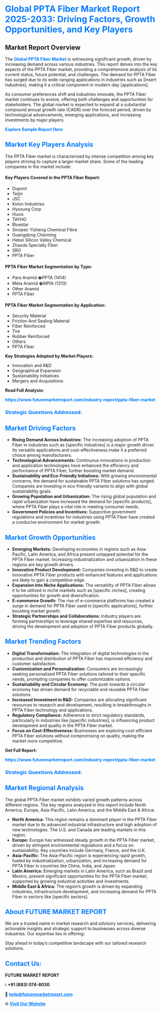 <h1 style="color: #007BFF;">Global PPTA Fiber Market Report 2025-2033: Driving Factors, Growth Opportunities, and Key Players</h1>

<section id="overview">
<h2>Market Report Overview</h2>
<p>The <a href="https://www.futuremarketreport.com/industry-report/ppta-fiber-market" style="color: #007BFF; text-decoration: none;"><strong>Global PPTA Fiber Market</strong></a> is witnessing significant growth, driven by increasing demand across various industries. This report delves into the key aspects of the PPTA Fiber market, providing a comprehensive analysis of its current status, future potential, and challenges. The demand for PPTA Fiber has surged due to its wide-ranging applications in industries such as [insert industries], making it a critical component in modern-day [applications].</p>
<p>As consumer preferences shift and industries innovate, the PPTA Fiber market continues to evolve, offering both challenges and opportunities for stakeholders. The global market is expected to expand at a substantial compound annual growth rate (CAGR) over the forecast period, driven by technological advancements, emerging applications, and increasing investments by major players.</p>
</section>

<section id="overview">
<p><a href="https://www.futuremarketreport.com/request-sample/reportId=98753" style="color: #007BFF; text-decoration: none;"><strong>Explore Sample Report Here</strong></a></p>
</section>

<section id="key-players">
<h2 style="color: #007BFF;">Market Key Players Analysis</h2>
<p>The PPTA Fiber market is characterized by intense competition among key players striving to capture a larger market share. Some of the leading companies in the market include:</p>
<h4>Key Players Covered in the PPTA Fiber Report:</h4>
<ul><li>Dupont</li><li>Teijin</li><li>JSC</li><li>Kolon Industries</li><li>Hyosung Corp</li><li>Huvis</li><li>TAYHO</li><li>Bluestar</li><li>Sinopec Yizheng Chemical Fibre</li><li>Guangdong Charming</li><li>Hebei Silicon Valley Chemical</li><li>Zhaoda Specially Fiber</li><li>SRO</li><li>PPTA Fiber</li></ul>
<h4>PPTA Fiber Market Segmentation by Type:</h4>
<ul><li>Para Aramid �PPTA (1414)</li><li>Meta Aramid �MPIA (1313)</li><li>Other Aramid</li><li>PPTA Fiber</li></ul>

<h4>PPTA Fiber Market Segmentation by Application:</h4>
<ul><li>Security Material</li><li>Friction And Sealing Material</li><li>Fiber Reinforced</li><li>Tire</li><li>Rubber Reinforced</li><li>Others</li><li>PPTA Fiber</li></ul>
<p><strong>Key Strategies Adopted by Market Players:</strong></p>
<ul>
<li>Innovation and R&D</li>
<li>Geographical Expansion</li>
<li>Sustainability Initiatives</li>
<li>Mergers and Acquisitions</li>
</ul>
</section>

<section>
<p><strong>Read Full Analysis: </strong></p><a href="https://www.futuremarketreport.com/industry-report/ppta-fiber-market" style="color: #007BFF; text-decoration: none;"><strong>https://www.futuremarketreport.com/industry-report/ppta-fiber-market</strong></a>
<h3 style="color: #007BFF;">Strategic Questions Addressed:</h3>
</section>

<section id="driving-factors">
<h2 style="color: #007BFF;">Market Driving Factors</h2>
<ul>
<li><strong>Rising Demand Across Industries:</strong> The increasing adoption of PPTA Fiber in industries such as [specific industries] is a major growth driver. Its versatile applications and cost-effectiveness make it a preferred choice among manufacturers.</li>
<li><strong>Technological Advancements:</strong> Continuous innovations in production and application technologies have enhanced the efficiency and performance of PPTA Fiber, further boosting market demand.</li>
<li><strong>Sustainability and Eco-Friendly Initiatives:</strong> With growing environmental concerns, the demand for sustainable PPTA Fiber solutions has surged. Companies are investing in eco-friendly variants to align with global sustainability goals.</li>
<li><strong>Growing Population and Urbanization:</strong> The rising global population and rapid urbanization have increased the demand for [specific products], where PPTA Fiber plays a vital role in meeting consumer needs.</li>
<li><strong>Government Policies and Incentives:</strong> Supportive government regulations and incentives for industries using PPTA Fiber have created a conducive environment for market growth.</li>
</ul>
</section>

<section id="growth-opportunities">
<h2 style="color: #007BFF;">Market Growth Opportunities</h2>
<ul>
<li><strong>Emerging Markets:</strong> Developing economies in regions such as Asia-Pacific, Latin America, and Africa present untapped potential for the PPTA Fiber market. Increasing industrialization and urbanization in these regions are key growth drivers.</li>
<li><strong>Innovative Product Development:</strong> Companies investing in R&D to create innovative PPTA Fiber products with enhanced features and applications are likely to gain a competitive edge.</li>
<li><strong>Expansion into Niche Applications:</strong> The versatility of PPTA Fiber allows it to be utilized in niche markets such as [specific niches], creating opportunities for growth and diversification.</li>
<li><strong>E-commerce Growth:</strong> The rise of e-commerce platforms has created a surge in demand for PPTA Fiber used in [specific applications], further boosting market growth.</li>
<li><strong>Strategic Partnerships and Collaborations:</strong> Industry players are forming partnerships to leverage shared expertise and resources, driving the development and adoption of PPTA Fiber products globally.</li>
</ul>
</section>

<section id="trending-factors">
<h2 style="color: #007BFF;">Market Trending Factors</h2>
<ul>
<li><strong>Digital Transformation:</strong> The integration of digital technologies in the production and distribution of PPTA Fiber has improved efficiency and customer satisfaction.</li>
<li><strong>Customization and Personalization:</strong> Consumers are increasingly seeking personalized PPTA Fiber solutions tailored to their specific needs, prompting companies to offer customizable options.</li>
<li><strong>Sustainability and Circular Economy:</strong> The push towards a circular economy has driven demand for recyclable and reusable PPTA Fiber solutions.</li>
<li><strong>Increased Investment in R&D:</strong> Companies are allocating significant resources to research and development, resulting in breakthroughs in PPTA Fiber technology and applications.</li>
<li><strong>Regulatory Compliance:</strong> Adherence to strict regulatory standards, particularly in industries like [specific industries], is influencing product development and quality in the PPTA Fiber market.</li>
<li><strong>Focus on Cost-Effectiveness:</strong> Businesses are exploring cost-efficient PPTA Fiber solutions without compromising on quality, making the market more competitive.</li>
</ul>
</section>

<section>
<p><strong>Get Full Report: </strong></p><a href="https://www.futuremarketreport.com/industry-report/ppta-fiber-market" style="color: #007BFF; text-decoration: none;"><strong>https://www.futuremarketreport.com/industry-report/ppta-fiber-market</strong></a>
<h3 style="color: #007BFF;">Strategic Questions Addressed:</h3>
</section>


<section id="regional-analysis">
<h2 style="color: #007BFF;">Market Regional Analysis</h2>
<p>The global PPTA Fiber market exhibits varied growth patterns across different regions. The key regions analyzed in this report include North America, Europe, Asia-Pacific, Latin America, and the Middle East & Africa:</p>
<ul>
<li><strong>North America:</strong> This region remains a dominant player in the PPTA Fiber market due to its advanced industrial infrastructure and high adoption of new technologies. The U.S. and Canada are leading markets in this region.</li>
<li><strong>Europe:</strong> Europe has witnessed steady growth in the PPTA Fiber market, driven by stringent environmental regulations and a focus on sustainability. Key countries include Germany, France, and the U.K.</li>
<li><strong>Asia-Pacific:</strong> The Asia-Pacific region is experiencing rapid growth, fueled by industrialization, urbanization, and increasing demand for PPTA Fiber in countries like China, India, and Japan.</li>
<li><strong>Latin America:</strong> Emerging markets in Latin America, such as Brazil and Mexico, present significant opportunities for the PPTA Fiber market, supported by growing industrial activities and investments.</li>
<li><strong>Middle East & Africa:</strong> The region’s growth is driven by expanding industries, infrastructure development, and increasing demand for PPTA Fiber in sectors like [specific sectors].</li>
</ul>
</section>

<footer>
<h2 style="color: #007BFF;">About FUTURE MARKET REPORT</h2>
<p>We are a trusted name in market research and advisory services, delivering actionable insights and strategic support to businesses across diverse industries. Our expertise lies in offering:</p>

<p>Stay ahead in today’s competitive landscape with our tailored research solutions.</p>

<h2 style="color: #007BFF;">Contact Us:</h2>
<p><strong>FUTURE MARKET REPORT</strong></p>
<p>📞 <strong>+91 (883) 074-8030</strong></p>
<p>📧 <strong><a href="mailto:help@futuremarketreport.com" style="color: #007BFF;">help@futuremarketreport.com</a></strong></p>
<p>🌐 <strong><a href="https://www.futuremarketreport.com/" style="color: #007BFF;">Visit Our Website</a></strong></p>
</footer>